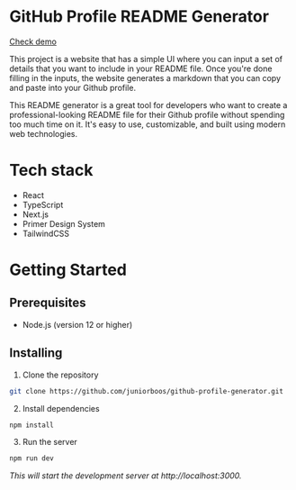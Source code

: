 # GitHub Profile README Generator
[Check demo](https://gh-profile-generator.vercel.app/)

This project is a website that has a simple UI where you can input a set of details that you want to include in your README file. Once you're done filling in the inputs, the website generates a markdown that you can copy and paste into your Github profile.

This README generator is a great tool for developers who want to create a professional-looking README file for their Github profile without spending too much time on it. It's easy to use, customizable, and built using modern web technologies.

# Tech stack

- React
- TypeScript
- Next.js
- Primer Design System
- TailwindCSS

# Getting Started

## Prerequisites

- Node.js (version 12 or higher)

## Installing

1. Clone the repository

```bash
git clone https://github.com/juniorboos/github-profile-generator.git
```

2. Install dependencies

```bash
npm install
```

3. Run the server

```bash
npm run dev
```

_This will start the development server at http://localhost:3000._
